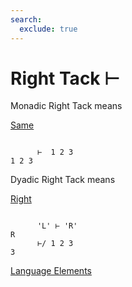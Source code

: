 ```yaml
---
search:
  exclude: true
---
```






<h1 class="heading"><span class="name">Right Tack</span> <span class="command">⊢</span></h1>


Monadic Right Tack means


[Same](../primitive-functions/same.md)
```apl

      ⊢  1 2 3
1 2 3
```

Dyadic Right Tack means


[Right](../primitive-functions/right.md)
```apl

      'L' ⊢ 'R'
R
      ⊢/ 1 2 3
3

```


[Language Elements](./language-elements.md)


